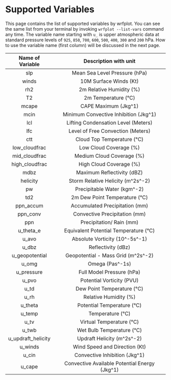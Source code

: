 # Supported Variables

This page contains the list of supported variables by wrfplot. You can see the same list from your terminal by 
invoking `wrfplot --list-vars` command any time. The variable name starting with `u_` is upper atmospheric data at 
standard pressure levels of `925`, `850`, `700`, `600`, `500`, `400`, `300` and `200` hPa. How to use the variable 
name (first column) will be discussed in the next page.

|  Name of Variable  |             Description with unit              |
|:------------------:|:----------------------------------------------:|    
|        slp         |         Mean Sea Level Pressure (hPa)          |
|       winds        |             10M Surface Winds (Kt)             |
|        rh2         |            2m Relative Humidity (%)            |
|         T2         |              2m Temperature (°C)               |
|       mcape        |              CAPE Maximum (Jkg^1)              |
|        mcin        |     Minimum Convective Inhibition (Jkg^1)      |
|        lcl         |      Lifting Condensation Level (Meters)       |
|        lfc         |       Level of Free Convection (Meters)        |
|        ctt         |           Cloud Top Temperature (°C)           |
|   low_cloudfrac    |             Low Cloud Coverage (%)             |
|   mid_cloudfrac    |           Medium Cloud Coverage (%)            |
|   high_cloudfrac   |            High Cloud Coverage (%)             |
|        mdbz        |           Maximum Reflectivity (dBZ)           |
|      helicity      |       Storm Relative Helicity (m^2s^-2)        |
|         pw         |          Precipitable Water (kgm^-2)           |
|        td2         |         2m Dew Point Temperature (°C)          |
|     ppn_accum      |         Accumulated Precipitation (mm)         |
|      ppn_conv      |         Convective Precipitation (mm)          |
|        ppn         |            Precipitation/ Rain (mm)            |
|     u_theta_e      |     Equivalent Potential Temperature (°C)      |
|       u_avo        |         Absolute Vorticity (10^-5s^-1)         |
|       u_dbz        |               Reflectivity (dBz)               |
|   u_geopotential   |       Geopotential - Mass Grid (m^2s^-2)       |
|       u_omg        |                Omega (Pas^-1s)                 |
|     u_pressure     |           Full Model Pressure (hPa)            |
|       u_pvo        |           Potential Vorticity (PVU)            |
|        u_td        |           Dew Point Temperature (°C)           |
|        u_rh        |             Relative Humidity (%)              |
|      u_theta       |           Potential Temperature (°C)           |
|       u_temp       |                Temperature (°C)                |
|        u_tv        |            Virtual Temperature (°C)            |
|       u_twb        |           Wet Bulb Temperature (°C)            |
| u_updraft_helicity |           Updraft Helicity (m^2s^-2)           |
|      u_winds       |         Wind Speed and Direction (Kt)          |
|       u_cin        |         Convective Inhibition (Jkg^1)          |
|       u_cape       | Convective Available Potential Energy (Jkg^1)  |

